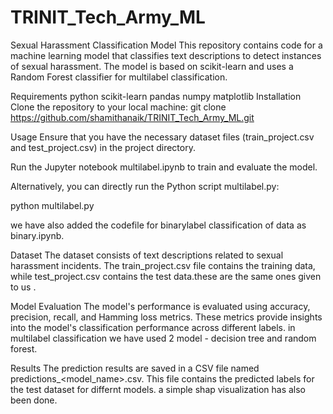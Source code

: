 # TRINIT_Tech_Army_ML

Sexual Harassment Classification Model
This repository contains code for a machine learning model that classifies text descriptions to detect instances of sexual harassment. The model is based on scikit-learn and uses a Random Forest classifier for multilabel classification.

Requirements
python
scikit-learn
pandas
numpy
matplotlib
Installation
Clone the repository to your local machine:
git clone https://github.com/shamithanaik/TRINIT_Tech_Army_ML.git

Usage
Ensure that you have the necessary dataset files (train_project.csv and test_project.csv) in the project directory.

Run the Jupyter notebook multilabel.ipynb to train and evaluate the model.

Alternatively, you can directly run the Python script multilabel.py:

python multilabel.py

we have also added the codefile for binarylabel  classification of data as binary.ipynb.


Dataset
The dataset consists of text descriptions related to sexual harassment incidents. The train_project.csv file contains the training data, while test_project.csv contains the test data.these are the same ones given to us .

Model Evaluation
The model's performance is evaluated using accuracy, precision, recall, and Hamming loss metrics. These metrics provide insights into the model's classification performance across different labels. in multilabel classification we have used 2 model - decision tree and random forest.

Results
The prediction results are saved in a CSV file named predictions_<model_name>.csv. This file contains the predicted labels for the test dataset for differnt models.
a simple shap visualization has also been done.


